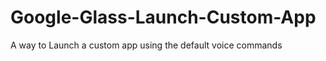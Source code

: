 Google-Glass-Launch-Custom-App
==============================

A way to Launch a custom app using the default voice commands
